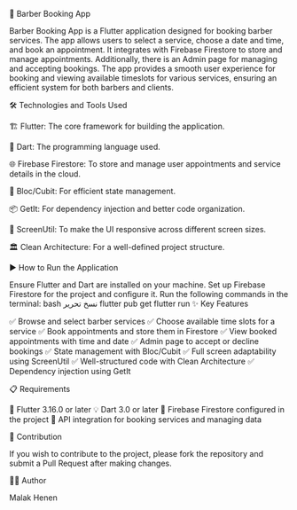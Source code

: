 
🚀 Barber Booking App

Barber Booking App is a Flutter application designed for booking barber services. The app allows users to select a service, choose a date and time, and book an appointment. It integrates with Firebase Firestore to store and manage appointments. Additionally, there is an Admin page for managing and accepting bookings. The app provides a smooth user experience for booking and viewing available timeslots for various services, ensuring an efficient system for both barbers and clients.

🛠️ Technologies and Tools Used

🏗 Flutter: The core framework for building the application.

📝 Dart: The programming language used.

🌐 Firebase Firestore: To store and manage user appointments and service details in the cloud.

🔄 Bloc/Cubit: For efficient state management.

📦 GetIt: For dependency injection and better code organization.

📱 ScreenUtil: To make the UI responsive across different screen sizes.

🏛 Clean Architecture: For a well-defined project structure.

▶️ How to Run the Application

Ensure Flutter and Dart are installed on your machine.
Set up Firebase Firestore for the project and configure it.
Run the following commands in the terminal:
bash
نسخ
تحرير
flutter pub get
flutter run
✨ Key Features

✅ Browse and select barber services
✅ Choose available time slots for a service
✅ Book appointments and store them in Firestore
✅ View booked appointments with time and date
✅ Admin page to accept or decline bookings
✅ State management with Bloc/Cubit
✅ Full screen adaptability using ScreenUtil
✅ Well-structured code with Clean Architecture
✅ Dependency injection using GetIt

📋 Requirements

🚀 Flutter 3.16.0 or later
💡 Dart 3.0 or later
🔑 Firebase Firestore configured in the project
🔗 API integration for booking services and managing data

🤝 Contribution

If you wish to contribute to the project, please fork the repository and submit a Pull Request after making changes.

👨‍💻 Author

Malak Henen

